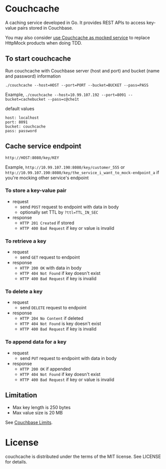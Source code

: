Couchcache
==
A caching service developed in Go. It provides REST APIs to access key-value pairs stored in Couchbase.

You may also consider [use Couchcache as mocked service](http://codingsince1985.blogspot.com.au/2015/05/use-caching-service-as-mocked.html) to replace HttpMock products when doing TDD.

To start couchcache
--
Run couchcache with Couchbase server (host and port) and bucket (name and password) information

`./couchcache --host=HOST --port=PORT --bucket=BUCKET --pass=PASS`

Example, `./couchcache --host=10.99.107.192 --port=8091 --bucket=cachebucket --pass=c@che1t`

default values
```
host: localhost
port: 8091
bucket: couchcache
pass: password
```
Cache service endpoint
--
`http://HOST:8080/key/KEY`

Example, `http://10.99.107.190:8080/key/customer_555`
or `http://10.99.107.190:8080/key/the_service_i_want_to_mock-endpoint_a` if you're mocking other service's endpoint

### To store a key-value pair
* request
  * send `POST` request to endpoint with data in body
  * optionally set TTL by `?ttl=TTL_IN_SEC`
* response
  * `HTTP 201 Created` if stored
  * `HTTP 400 Bad Request` if key or value is invalid

### To retrieve a key
* request
  * send `GET` request to endpoint
* response
  * `HTTP 200 OK` with data in body
  * `HTTP 404 Not Found` if key doesn't exist
  * `HTTP 400 Bad Request` if key is invalid

### To delete a key
* request
  * send `DELETE` request to endpoint
* response
  * `HTTP 204 No Content` if deleted
  * `HTTP 404 Not Found` is key doesn't exist
  * `HTTP 400 Bad Request` if key is invalid

### To append data for a key
* request
  * send `PUT` request to endpoint with data in body
* response
  * `HTTP 200 OK` if appended
  * `HTTP 404 Not Found` if key doesn't exist
  * `HTTP 400 Bad Request` if key or value is invalid

Limitation
--
* Max key length is 250 bytes
* Max value size is 20 MB

See [Couchbase Limits](http://docs.couchbase.com/admin/admin/Misc/limits.html).

License
==
couchcache is distributed under the terms of the MIT license. See LICENSE for details.
